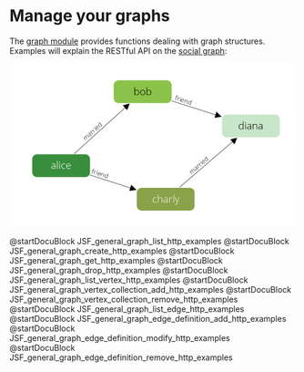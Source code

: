 Manage your graphs
==================

The [graph module](../../Manual/Graphs/index.html) provides functions dealing with graph structures.
Examples will explain the RESTful API on the [social graph](../../Manual/Graphs/index.html#the-social-graph):

![Social Example Graph](../../Manual/Graphs/social_graph.png)

@startDocuBlock JSF_general_graph_list_http_examples
@startDocuBlock JSF_general_graph_create_http_examples
@startDocuBlock JSF_general_graph_get_http_examples
@startDocuBlock JSF_general_graph_drop_http_examples
@startDocuBlock JSF_general_graph_list_vertex_http_examples
@startDocuBlock JSF_general_graph_vertex_collection_add_http_examples
@startDocuBlock JSF_general_graph_vertex_collection_remove_http_examples
@startDocuBlock JSF_general_graph_list_edge_http_examples
@startDocuBlock JSF_general_graph_edge_definition_add_http_examples
@startDocuBlock JSF_general_graph_edge_definition_modify_http_examples
@startDocuBlock JSF_general_graph_edge_definition_remove_http_examples
